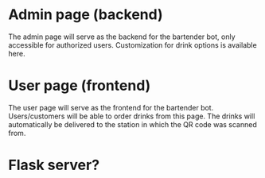 # Admin page (backend)
The admin page will serve as the backend for the bartender bot, only accessible for authorized users. Customization for drink options is available here.

# User page (frontend)
The user page will serve as the frontend for the bartender bot. Users/customers will be able to order drinks from this page. The drinks will automatically be delivered to the station in which the QR code was scanned from.

# Flask server?
